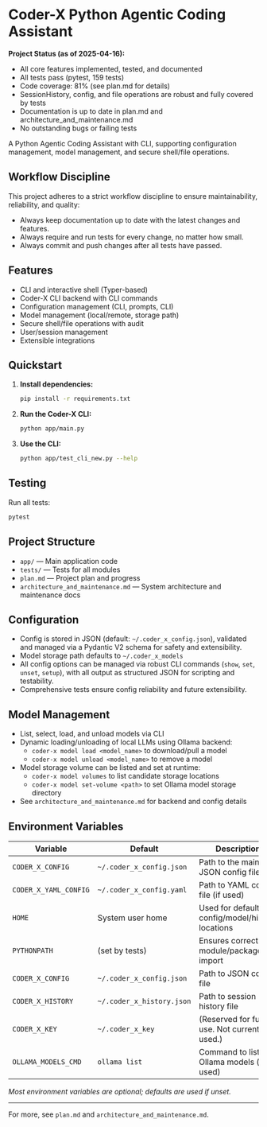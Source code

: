 # Coder-X Python Agentic Coding Assistant

**Project Status (as of 2025-04-16):**
- All core features implemented, tested, and documented
- All tests pass (pytest, 159 tests)
- Code coverage: 81% (see plan.md for details)
- SessionHistory, config, and file operations are robust and fully covered by tests
- Documentation is up to date in plan.md and architecture_and_maintenance.md
- No outstanding bugs or failing tests

A Python Agentic Coding Assistant with CLI, supporting configuration management, model management, and secure shell/file operations.

## Workflow Discipline

This project adheres to a strict workflow discipline to ensure maintainability, reliability, and quality:

* Always keep documentation up to date with the latest changes and features.
* Always require and run tests for every change, no matter how small.
* Always commit and push changes after all tests have passed.

## Features
- CLI and interactive shell (Typer-based)
- Coder-X CLI backend with CLI commands
- Configuration management (CLI, prompts, CLI)
- Model management (local/remote, storage path)
- Secure shell/file operations with audit
- User/session management
- Extensible integrations

## Quickstart

1. **Install dependencies:**
   ```sh
   pip install -r requirements.txt
   ```

2. **Run the Coder-X CLI:**
   ```sh
   python app/main.py
   ```

3. **Use the CLI:**
   ```sh
   python app/test_cli_new.py --help
   ```

## Testing

Run all tests:
```sh
pytest
```

## Project Structure
- `app/` — Main application code
- `tests/` — Tests for all modules
- `plan.md` — Project plan and progress
- `architecture_and_maintenance.md` — System architecture and maintenance docs

## Configuration
- Config is stored in JSON (default: `~/.coder_x_config.json`), validated and managed via a Pydantic V2 schema for safety and extensibility.
- Model storage path defaults to `~/.coder_x_models`
- All config options can be managed via robust CLI commands (`show`, `set`, `unset`, `setup`), with all output as structured JSON for scripting and testability.
- Comprehensive tests ensure config reliability and future extensibility.

## Model Management
- List, select, load, and unload models via CLI
- Dynamic loading/unloading of local LLMs using Ollama backend:
  - `coder-x model load <model_name>` to download/pull a model
  - `coder-x model unload <model_name>` to remove a model
- Model storage volume can be listed and set at runtime:
  - `coder-x model volumes` to list candidate storage locations
  - `coder-x model set-volume <path>` to set Ollama model storage directory
- See `architecture_and_maintenance.md` for backend and config details

## Environment Variables

| Variable                  | Default                             | Description                                      |
|---------------------------|-------------------------------------|--------------------------------------------------|
| `CODER_X_CONFIG`          | `~/.coder_x_config.json`            | Path to the main JSON config file                |
| `CODER_X_YAML_CONFIG`     | `~/.coder_x_config.yaml`            | Path to YAML config file (if used)               |
| `HOME`                    | System user home                    | Used for default config/model/history locations   |
| `PYTHONPATH`              | (set by tests)                      | Ensures correct module/package import            |
| `CODER_X_CONFIG`          | `~/.coder_x_config.json`            | Path to JSON config file                         |
| `CODER_X_HISTORY`         | `~/.coder_x_history.json`           | Path to session history file                     |
| `CODER_X_KEY`             | `~/.coder_x_key`                    | (Reserved for future use. Not currently used.)   |
| `OLLAMA_MODELS_CMD`       | `ollama list`                       | Command to list Ollama models (if used)          |

*Most environment variables are optional; defaults are used if unset.*

---

For more, see `plan.md` and `architecture_and_maintenance.md`.
